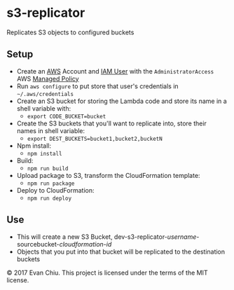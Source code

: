 # s3-replicator
Replicates S3 objects to configured buckets

## Setup
* Create an [AWS](https://aws.amazon.com/) Account and [IAM User](https://aws.amazon.com/iam/) with the `AdministratorAccess` AWS [Managed Policy](http://docs.aws.amazon.com/IAM/latest/UserGuide/access_policies_managed-vs-inline.html)
* Run `aws configure` to put store that user's credentials in `~/.aws/credentials`
* Create an S3 bucket for storing the Lambda code and store its name in a shell variable with:
  * `export CODE_BUCKET=bucket`
* Create the S3 buckets that you'll want to replicate into, store their names in shell variable:
  * `export DEST_BUCKETS=bucket1,bucket2,bucketN`
* Npm install:
  * `npm install`
* Build:
  * `npm run build`
* Upload package to S3, transform the CloudFormation template:
  * `npm run package`
* Deploy to CloudFormation:
  * `npm run deploy`

## Use
* This will create a new S3 Bucket, dev-s3-replicator-*username*-sourcebucket-*cloudformation-id*
* Objects that you put into that bucket will be replicated to the destination buckets

&copy; 2017 Evan Chiu. This project is licensed under the terms of the MIT license.

